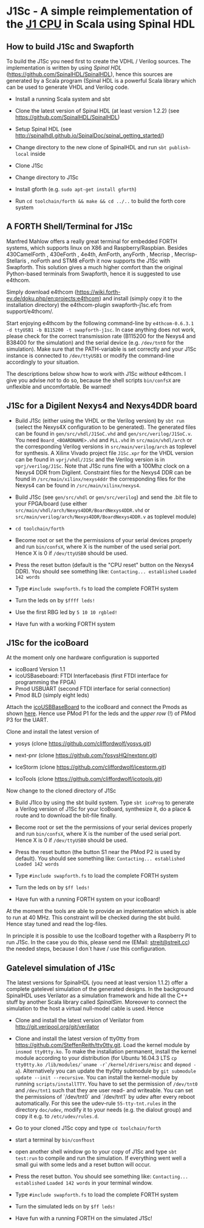 # J1Sc - A simple reimplementation of the [J1 CPU](http://www.excamera.com/sphinx/fpga-j1.html) in Scala using Spinal HDL

## How to build J1Sc and Swapforth

To build the J1Sc you need first to create the VDHL / Verilog sources. The implementation is written by using *Spinal HDL* (https://github.com/SpinalHDL/SpinalHDL), hence this sources are generated by a Scala program (Spinal HDL is a powerful Scala library which can be used to generate VHDL and Verilog code.

* Install a running Scala system and sbt

* Clone the latest version of Spinal HDL (at least version 1.2.2)
   (see https://github.com/SpinalHDL/SpinalHDL)

* Setup Spinal HDL
   (see http://spinalhdl.github.io/SpinalDoc/spinal_getting_started/)

* Change directory to the new clone of SpinalHDL and run `sbt publish-local` inside

* Clone J1Sc

* Change directory to J1Sc

* Install gforth (e.g. `sudo apt-get install gforth`)

* Run `cd toolchain/forth && make && cd ../..` to build the forth core system

## A FORTH Shell/Terminal for J1Sc
Manfred Mahlow offers a really great terminal for embedded FORTH systems, which supports linux on X86 and Raspberry/Raspbian. Besides 430CamelForth , 430eForth , 4e4th, AmForth, anyForth , Mecrisp , Mecrisp-Stellaris , noForth and STM8 eForth it now supports the J1Sc with Swapforth. This solution gives a much higher comfort than the original Python-based terminals from Swapforth, hence it is suggested to use e4thcom.

Simply download e4thcom (https://wiki.forth-ev.de/doku.php/en:projects:e4thcom) and install (simply copy it to the installation directory) the e4thcom-plugin swapforth-j1sc.efc from support/e4thcom/.

Start enjoying e4thcom by the following command-line by `e4thcom-0.6.3.1 -d ttyUSB1 -b B115200 -t swapforth-j1sc`. In case anything does not work, please check for the correct transmission rate (B115200 for the Nexys4 and B38400 for the simulation) and the serial device (e.g. `/dev/tnt0` for the simulation). Make sure that the PATH-variable is set correctly and your J1Sc instance is connected to `/dev/ttyUSB1` or modify the command-line accordingly to your situation.

The descriptions below show how to work with J1Sc _without_ e4thcom. I give you advise _not_ to do so, because the shell scripts `bin/confsX` are unflexible and uncomfortable. Be warned!

## J1Sc for a Digilent Nexys4 and Nexys4DDR board

* Build J1Sc (either using the VHDL or the Verilog version) by `sbt run` (select the Nexys4X configuration to be generated). The generated files can be found in `gen/src/vhdl/J1SoC.vhd` and `gen/src/verilog/J1SoC.v`. You need `Board_<BOARDNAME>.vhd` and `PLL.vhd` in `src/main/vhdl/arch` or the corresponding Verilog versions in `src/main/verilog/arch` as toplevel for synthesis.
A Xilinx Vivado project file `J1Sc.xpr` for the VHDL version can be found in `vprj/vhdl/J1Sc` and the Verilog version is in `vprj/verilog/J1Sc`. Note that J1Sc runs fine with a 100Mhz clock on a Nexys4 DDR from Digilent. Constraint files for the Nexys4 DDR can be found in `/src/main/xilinx/nexys4ddr` the corresponding files for the Nexys4 can be found in `/src/main/xilinx/nexys4`.

* Build J1Sc (see `gen/src/vhdl` or `gen/src/verilog`) and send the .bit file to your FPGA/board (use either `src/main/vhdl/arch/Nexys4DDR/BoardNexys4DDR.vhd` or `src/main/verilog/arch/Nexys4DDR/BoardNexys4DDR.v` as toplevel module)

* `cd toolchain/forth`

* Become root or set the the permissions of your serial devices properly and run `bin/confsX`, where X is the number of the used serial port. Hence X is 0 if `/dev/ttyUSB0` should be used.

* Press the reset button (default is the "CPU reset" button on the Nexys4 DDR). You should see something like: `Contacting... established` `Loaded 142 words`

* Type `#include swapforth.fs` to load the complete FORTH system

* Turn the leds on by `$ffff leds!`

* Use the first RBG led by `5 10 10 rgbled!`

* Have fun with a working FORTH system

## J1Sc for the icoBoard

At the moment only one hardware configuration is supported

- icoBoard Version 1.1
- icoUSBaseboard: FTDI Interfacebasis (first FTDI interface for programming the FPGA)
- Pmod USBUART (second FTDI interface for serial connection)
- Pmod 8LD (simply eight leds)

Attach the [icoUSBBaseBoard](https://shop.trenz-electronic.de/en/TE0889-02-icoUSBaseboard-FTDI-Interfacebasis-fuer-das-icoBoard) to the icoBoard and connect the Pmods as shown [here](https://github.com/SteffenReith/J1Sc/blob/master/doc/misc/J1Sc_AES_IcoBoard.jpg). Hence use PMod P1 for the leds and the *upper row* (!) of PMod P3 for the UART.

Clone and install the latest version of

* yosys (clone https://github.com/cliffordwolf/yosys.git)

* next-pnr (clone https://github.com/YosysHQ/nextpnr.git)

* IceStorm (clone https://github.com/cliffordwolf/icestorm.git)

* IcoTools (clone https://github.com/cliffordwolf/icotools.git)

Now change to the cloned directory of J1Sc

* Build J1Ico by using the sbt build system. Type `sbt icoProg` to generate a Verilog version of J1Sc for your IcoBoard, synthesize it, do a place & route and to download the bit-file finally.

* Become root or set the the permissions of your serial devices properly and run `bin/confsX`, where X is the number of the used serial port. Hence X is 0 if `/dev/ttyUSB0` should be used.

* Press the reset button (the button S1 near the PMod P2 is used by default). You should see something like: `Contacting... established` `Loaded 142 words`

* Type `#include swapforth.fs` to load the complete FORTH system

* Turn the leds on by `$ff leds!`

* Have fun with a running FORTH system on your icoBoard!

At the moment the tools are able to provide an implementation which is able to run at 40 MHz. This constraint will be checked during the sbt build. Hence stay tuned and read the log-files.

In principle it is possible to use the IcoBoard together with a Raspberry PI to run J1Sc. In the case you do this, please send me (EMail: streit@streit.cc) the needed steps, because I don´t have / use this configuration.

## Gatelevel simulation of J1Sc
The latest versions for SpinalHDL (you need at least version 1.1.2) offer a complete gatelevel simulation of the generated designs. In the background SpinalHDL uses Verilator as a simulation framework and hide all the C++ stuff by another Scala library called *SpinalSim*. Moreover to connect the simulation to the host a virtual null-model cable is used. Hence

* Clone and install the latest version of Verilator from http://git.veripool.org/git/verilator

* Clone and install the latest version of tty0tty from https://github.com/SteffenReith/tty0tty.git. Load the kernel module by `insmod tty0tty.ko`. To make the installation permanent, install the kernel module according to your distribution (for Ubuntu 16.04.3 LTS ``cp tty0tty.ko /lib/modules/`uname -r`/kernel/drivers/misc`` and `depmod -a`). Alternatively you can update the tty0tty submodule by `git submodule update --init --recursive`. You can install the kernel-module by running `scripts/installTTY`.
You have to set the permission of `/dev/tnt0` and `/dev/tnt1` such that they are user read- and writeable. You can set the permissions of ´/dev/tnt0´ and ´/dev/tnt1´ by udev after every reboot automatically. For this see the udev-rule `55-tty-tnt.rules` in the directory `doc/udev`, modify it to your needs (e.g. the dialout group) and copy it e.g. to `/etc/udev/rules.d`.

* Go to your cloned J1Sc copy and type `cd toolchain/forth`

* start a terminal by `bin/confhost`

* open another shell window go to your copy of J1Sc and type `sbt test:run` to compile and run the simulation. If everything went well a small gui with some leds and a reset button will occur.

* Press the reset button. You should see something like: `Contacting... established` `Loaded 142 words` in your terminal window.

* Type `#include swapforth.fs` to load the complete FORTH system

* Turn the simulated leds on by `$ff leds!`

* Have fun with a running FORTH on the simulated J1Sc!
